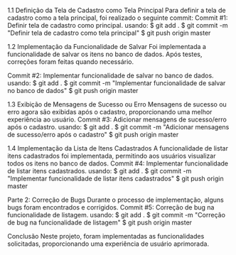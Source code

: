 1.1 Definição da Tela de Cadastro como Tela Principal
Para definir a tela de cadastro como a tela principal, foi realizado o seguinte commit: 
Commit #1: Definir tela de cadastro como principal. 
usando: $ git add .
$ git commit -m "Definir tela de cadastro como tela principal"
$ git push origin master


1.2 Implementação da Funcionalidade de Salvar
Foi implementada a funcionalidade de salvar os itens no banco de dados. Após testes, correções foram feitas quando necessário.

Commit #2: Implementar funcionalidade de salvar no banco de dados.
usando: $ git add .
$ git commit -m "Implementar funcionalidade de salvar no banco de dados"
$ git push origin master


1.3 Exibição de Mensagens de Sucesso ou Erro
Mensagens de sucesso ou erro agora são exibidas após o cadastro, proporcionando uma melhor experiência ao usuário.
Commit #3: Adicionar mensagens de sucesso/erro após o cadastro.
usando: $ git add .
$ git commit -m "Adicionar mensagens de sucesso/erro após o cadastro"
$ git push origin master


1.4 Implementação da Lista de Itens Cadastrados
A funcionalidade de listar itens cadastrados foi implementada, permitindo aos usuários visualizar todos os itens no banco de dados.
Commit #4: Implementar funcionalidade de listar itens cadastrados.
usando: $ git add .
$ git commit -m "Implementar funcionalidade de listar itens cadastrados"
$ git push origin master


Parte 2: Correção de Bugs
Durante o processo de implementação, alguns bugs foram encontrados e corrigidos.
Commit #5: Correção de bug na funcionalidade de listagem.
usando: $ git add .
$ git commit -m "Correção de bug na funcionalidade de listagem"
$ git push origin master


Conclusão
Neste projeto, foram implementadas as funcionalidades solicitadas, proporcionando uma experiência de usuário aprimorada.
